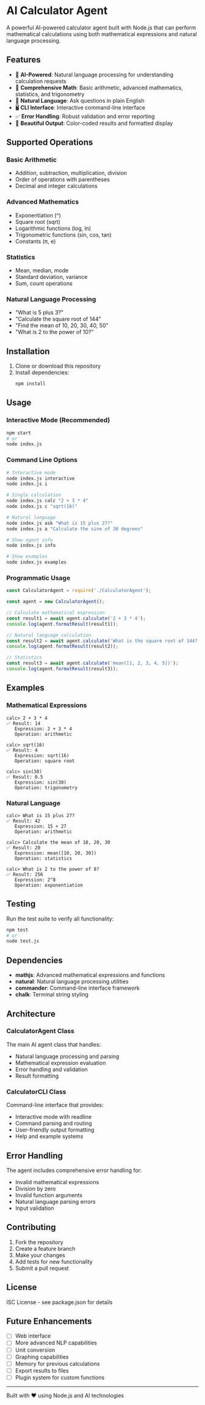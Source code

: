 # AI Calculator Agent

A powerful AI-powered calculator agent built with Node.js that can perform mathematical calculations using both mathematical expressions and natural language processing.

## Features

- 🤖 **AI-Powered**: Natural language processing for understanding calculation requests
- 🧮 **Comprehensive Math**: Basic arithmetic, advanced mathematics, statistics, and trigonometry
- 💬 **Natural Language**: Ask questions in plain English
- 🖥️ **CLI Interface**: Interactive command-line interface
- ✅ **Error Handling**: Robust validation and error reporting
- 🎨 **Beautiful Output**: Color-coded results and formatted display

## Supported Operations

### Basic Arithmetic
- Addition, subtraction, multiplication, division
- Order of operations with parentheses
- Decimal and integer calculations

### Advanced Mathematics
- Exponentiation (^)
- Square root (sqrt)
- Logarithmic functions (log, ln)
- Trigonometric functions (sin, cos, tan)
- Constants (π, e)

### Statistics
- Mean, median, mode
- Standard deviation, variance
- Sum, count operations

### Natural Language Processing
- "What is 5 plus 3?"
- "Calculate the square root of 144"
- "Find the mean of 10, 20, 30, 40, 50"
- "What is 2 to the power of 10?"

## Installation

1. Clone or download this repository
2. Install dependencies:
   ```bash
   npm install
   ```

## Usage

### Interactive Mode (Recommended)
```bash
npm start
# or
node index.js
```

### Command Line Options
```bash
# Interactive mode
node index.js interactive
node index.js i

# Single calculation
node index.js calc "2 + 3 * 4"
node index.js c "sqrt(16)"

# Natural language
node index.js ask "What is 15 plus 27?"
node index.js a "Calculate the sine of 30 degrees"

# Show agent info
node index.js info

# Show examples
node index.js examples
```

### Programmatic Usage
```javascript
const CalculatorAgent = require('./CalculatorAgent');

const agent = new CalculatorAgent();

// Calculate mathematical expression
const result1 = await agent.calculate('2 + 3 * 4');
console.log(agent.formatResult(result1));

// Natural language calculation
const result2 = await agent.calculate('What is the square root of 144?');
console.log(agent.formatResult(result2));

// Statistics
const result3 = await agent.calculate('mean([1, 2, 3, 4, 5])');
console.log(agent.formatResult(result3));
```

## Examples

### Mathematical Expressions
```
calc> 2 + 3 * 4
✅ Result: 14
   Expression: 2 + 3 * 4
   Operation: arithmetic

calc> sqrt(16)
✅ Result: 4
   Expression: sqrt(16)
   Operation: square root

calc> sin(30)
✅ Result: 0.5
   Expression: sin(30)
   Operation: trigonometry
```

### Natural Language
```
calc> What is 15 plus 27?
✅ Result: 42
   Expression: 15 + 27
   Operation: arithmetic

calc> Calculate the mean of 10, 20, 30
✅ Result: 20
   Expression: mean([10, 20, 30])
   Operation: statistics

calc> What is 2 to the power of 8?
✅ Result: 256
   Expression: 2^8
   Operation: exponentiation
```

## Testing

Run the test suite to verify all functionality:
```bash
npm test
# or
node test.js
```

## Dependencies

- **mathjs**: Advanced mathematical expressions and functions
- **natural**: Natural language processing utilities
- **commander**: Command-line interface framework
- **chalk**: Terminal string styling

## Architecture

### CalculatorAgent Class
The main AI agent class that handles:
- Natural language processing and parsing
- Mathematical expression evaluation
- Error handling and validation
- Result formatting

### CalculatorCLI Class
Command-line interface that provides:
- Interactive mode with readline
- Command parsing and routing
- User-friendly output formatting
- Help and example systems

## Error Handling

The agent includes comprehensive error handling for:
- Invalid mathematical expressions
- Division by zero
- Invalid function arguments
- Natural language parsing errors
- Input validation

## Contributing

1. Fork the repository
2. Create a feature branch
3. Make your changes
4. Add tests for new functionality
5. Submit a pull request

## License

ISC License - see package.json for details

## Future Enhancements

- [ ] Web interface
- [ ] More advanced NLP capabilities
- [ ] Unit conversion
- [ ] Graphing capabilities
- [ ] Memory for previous calculations
- [ ] Export results to files
- [ ] Plugin system for custom functions

---

Built with ❤️ using Node.js and AI technologies

